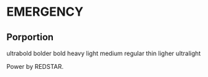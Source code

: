 # EMERGENCY

## Porportion
ultrabold
bolder
bold
heavy
light
medium
regular
thin
ligher
ultralight


Power by REDSTAR.